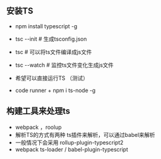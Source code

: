 ## 安装TS
- npm install typescript -g
- tsc --init # 生成tsconfig.json

- tsc # 可以将ts文件编译成js文件
- tsc --watch # 监控ts文件变化生成js文件

- 希望可以直接运行TS （测试）
- code runner + npm i ts-node -g

## 构建工具来处理ts
- webpack ，roolup
- 解析TS的方式有两种 ts插件来解析，可以通过babel来解析
- 一般情况下会采用 rollup-plugin-typescript2
- webpack ts-loader / babel-plugin-typescript

